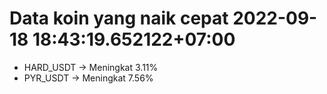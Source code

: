 # Data koin yang naik cepat 2022-09-18 18:43:19.652122+07:00

* HARD_USDT -> Meningkat 3.11%
* PYR_USDT -> Meningkat 7.56%
